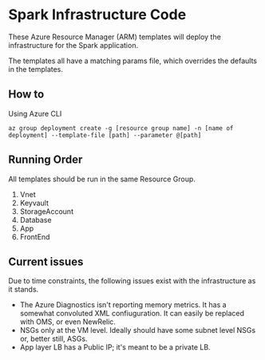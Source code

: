 Spark Infrastructure Code
=========================

These Azure Resource Manager (ARM) templates will deploy the infrastructure for the Spark application.

The templates all have a matching params file, which overrides the defaults in the templates.

How to
------
Using Azure CLI

`az group deployment create -g [resource group name] -n [name of deployment] --template-file [path] --parameter @[path]`

Running Order
-------------

All templates should be run in the same Resource Group.

1. Vnet
2. Keyvault
3. StorageAccount
4. Database
5. App
6. FrontEnd

Current issues
--------------
Due to time constraints, the following issues exist with the infrastructure as it stands.

* The Azure Diagnostics isn't reporting memory metrics. It has a somewhat convoluted XML confiuguration. It can easily be replaced with OMS, or even NewRelic.
* NSGs only at the VM level. Ideally should have some subnet level NSGs or, better still, ASGs.
* App layer LB has a Public IP; it's meant to be a private LB.
